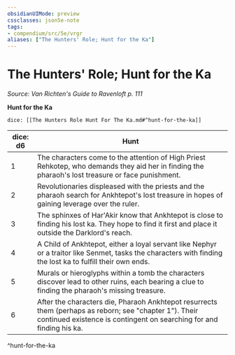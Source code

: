 ```yaml
---
obsidianUIMode: preview
cssclasses: json5e-note
tags:
- compendium/src/5e/vrgr
aliases: ["The Hunters' Role; Hunt for the Ka"]
---
```

# The Hunters' Role; Hunt for the Ka
*Source: Van Richten's Guide to Ravenloft p. 111* 

**Hunt for the Ka**

`dice: [[The Hunters Role Hunt For The Ka.md#^hunt-for-the-ka]]`

| dice: d6 | Hunt |
|----------|------|
| 1 | The characters come to the attention of High Priest Rehkotep, who demands they aid her in finding the pharaoh's lost treasure or face punishment. |
| 2 | Revolutionaries displeased with the priests and the pharaoh search for Ankhtepot's lost treasure in hopes of gaining leverage over the ruler. |
| 3 | The sphinxes of Har'Akir know that Ankhtepot is close to finding his lost ka. They hope to find it first and place it outside the Darklord's reach. |
| 4 | A Child of Ankhtepot, either a loyal servant like Nephyr or a traitor like Senmet, tasks the characters with finding the lost ka to fulfill their own ends. |
| 5 | Murals or hieroglyphs within a tomb the characters discover lead to other ruins, each bearing a clue to finding the pharaoh's missing treasure. |
| 6 | After the characters die, Pharaoh Ankhtepot resurrects them (perhaps as reborn; see "chapter 1"). Their continued existence is contingent on searching for and finding his ka. |
^hunt-for-the-ka